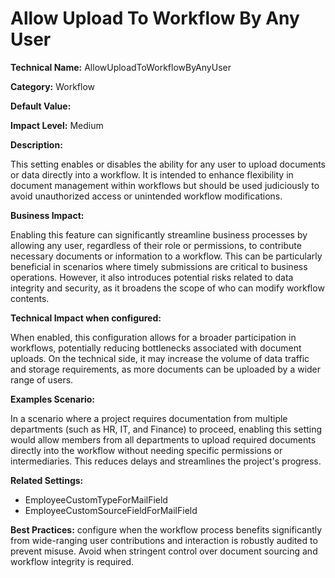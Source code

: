 # Allow Upload To Workflow By Any User

**Technical Name:** AllowUploadToWorkflowByAnyUser

**Category:** Workflow

**Default Value:**

**Impact Level:** Medium

**Description:**

This setting enables or disables the ability for any user to upload documents or data directly into a workflow. It is intended to enhance flexibility in document management within workflows but should be used judiciously to avoid unauthorized access or unintended workflow modifications.

**Business Impact:**

Enabling this feature can significantly streamline business processes by allowing any user, regardless of their role or permissions, to contribute necessary documents or information to a workflow. This can be particularly beneficial in scenarios where timely submissions are critical to business operations. However, it also introduces potential risks related to data integrity and security, as it broadens the scope of who can modify workflow contents.

**Technical Impact when configured:**

When enabled, this configuration allows for a broader participation in workflows, potentially reducing bottlenecks associated with document uploads. On the technical side, it may increase the volume of data traffic and storage requirements, as more documents can be uploaded by a wider range of users.

**Examples Scenario:**

In a scenario where a project requires documentation from multiple departments (such as HR, IT, and Finance) to proceed, enabling this setting would allow members from all departments to upload required documents directly into the workflow without needing specific permissions or intermediaries. This reduces delays and streamlines the project's progress.

**Related Settings:**

- EmployeeCustomTypeForMailField
- EmployeeCustomSourceFieldForMailField

**Best Practices:** configure when the workflow process benefits significantly from wide-ranging user contributions and interaction is robustly audited to prevent misuse. Avoid when stringent control over document sourcing and workflow integrity is required.
